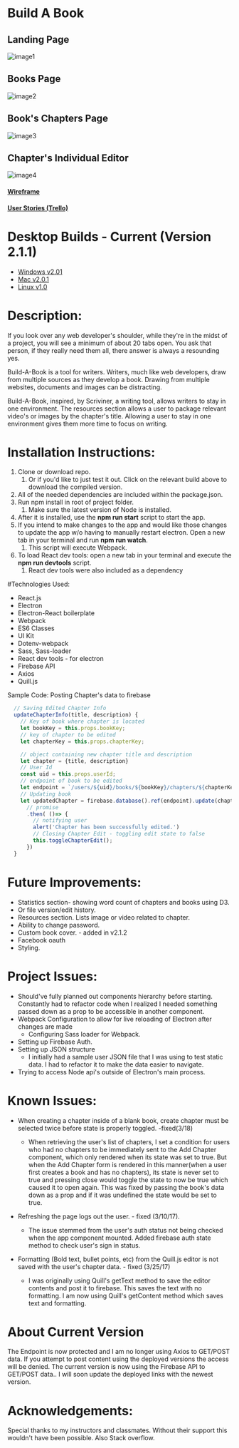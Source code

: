 # Build A Book

## Landing Page
![image1](/public/assets/image1.png)
## Books Page
![image2](/public/assets/image2.png)
## Book's Chapters Page
![image3](/public/assets/image3.png)
## Chapter's Individual Editor
![image4](/public/assets/image4.png)



#### [Wireframe](#)
#### [User Stories (Trello)](https://trello.com/b/VvIPePGl/build-a-book)
# Desktop Builds - Current (Version 2.1.1)
 - [Windows v2.01](https://drive.google.com/open?id=0B_fEKxl-bFyNa0JJUUZ3VHhtNjg)
 - [Mac v2.0.1](https://drive.google.com/open?id=0B_fEKxl-bFyNTHBwdVpJQkhCS00)
 - [Linux v1.0](#)

# Description:

If you look over any web developer's shoulder, while they're in the midst of a project, you will see a minimum of about 20 tabs open. You ask that person, if they really need them all, there answer is always a resounding yes.

Build-A-Book is a tool for writers. Writers, much like web developers, draw from multiple sources as they develop a book. Drawing from multiple websites, documents and images can be distracting.

Build-A-Book, inspired, by Scriviner, a writing tool, allows writers to stay in one environment. The resources section allows a user to package relevant video's or images by the chapter's title. Allowing a user to stay in one environment gives them more time to focus on writing.

# Installation Instructions:

1. Clone or download repo.
    1. Or if you'd like to just test it out. Click on the relevant build above to download the compiled version.
1. All of the needed dependencies are included within the package.json.
1. Run npm install in root of project folder.
    1. Make sure the latest version of Node is installed.
1. After it is installed, use the **npm run start** script to start the app.
1. If you intend to make changes to the app and would like those changes to update the app w/o having to manually restart electron. Open a new tab in your terminal and run **npm run watch**.
    1. This script will execute Webpack.
1. To load React dev tools: open a new tab in your terminal and execute the **npm run devtools** script.
    1. React dev tools were also included as a dependency


#Technologies Used:

- React.js
- Electron
- Electron-React boilerplate 
- Webpack
- ES6 Classes
- UI Kit
- Dotenv-webpack
- Sass, Sass-loader
- React dev tools - for electron
- Firebase API
- Axios
- Quill.js

Sample Code: Posting Chapter's data to firebase
```javascript
  // Saving Edited Chapter Info
  updateChapterInfo(title, description) {
    // Key of book where chapter is located
    let bookKey = this.props.bookKey; 
    // key of chapter to be edited
    let chapterKey = this.props.chapterKey; 

    // object containing new chapter title and description
    let chapter = {title, description}
    // User Id
    const uid = this.props.userId;
    // endpoint of book to be edited
    let endpoint = `/users/${uid}/books/${bookKey}/chapters/${chapterKey}`;
    // Updating book
    let updatedChapter = firebase.database().ref(endpoint).update(chapter)
      // promise 
      .then( ()=> {
        // notifying user
        alert('Chapter has been successfully edited.')
        // Closing Chapter Edit - toggling edit state to false
        this.toggleChapterEdit();
      })
  }
```

# Future Improvements:

- Statistics section- showing word count of chapters and books using D3.
 - Or file version/edit history.
- Resources section. Lists image or video related to chapter.
- Ability to change password.
- Custom book cover. - added in v2.1.2
- Facebook oauth
- Styling.

# Project Issues:

- Should've fully planned out components hierarchy before starting. Constantly had to refactor code when I realized I needed something  passed down as a prop to be accessible in another component.
- Webpack Configuration to allow for live reloading of Electron after changes are made
    - Configuring Sass loader for Webpack.
- Setting up Firebase Auth.
- Setting up JSON structure
    - I initially had a sample  user JSON file that I was using to test static data. I had to refactor it to make the data easier to navigate.
- Trying to access Node api's outside of Electron's main process.

# Known Issues:

- When creating a chapter inside of a blank book, create chapter must be selected twice before state is properly toggled. -fixed(3/18)
  - When retrieving the user's list of chapters, I set a condition for users who had no chapters to be immediately sent to the Add Chapter component, which only   rendered when its state was set to true. But when the Add Chapter form is rendered in this manner(when a user first creates a book and has no chapters), its   state is never set to true and pressing close would toggle the state to now be true which caused it to open again.  This was fixed by passing the book's       data down as a prop and if it was undefined the state would be set to true. 

- Refreshing the page logs out the user. - fixed (3/10/17).
  - The issue stemmed from the user's auth status not being checked when the app component mounted. Added firebase auth state method to check user's sign in status.
- Formatting (Bold text, bullet points, etc) from the Quill.js editor is not saved with the user's chapter data. - fixed (3/25/17)
  - I was originally using Quill's getText method to save the editor contents and post it to firebase. This saves the text with no formatting. I am now using Quill's getContent method which saves text and formatting.

# About Current Version

The Endpoint is now protected and I am no longer using Axios to GET/POST data. If you attempt to post content using the deployed versions the access will be denied. The current version is now using the Firebase API to GET/POST data.. I will soon update the deployed links with the newest version.

# Acknowledgements:

Special thanks to my instructors and classmates. Without their support this wouldn't have been possible. Also Stack overflow.
